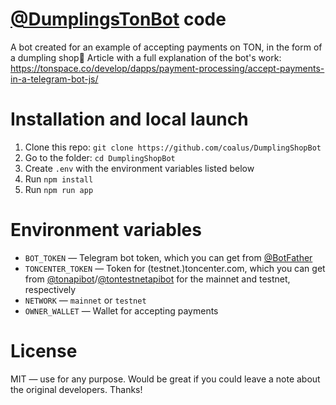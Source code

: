 # [@DumplingsTonBot](https://t.me/DumplingsTonBot) code

A bot created for an example of accepting payments on TON, in the form of a dumpling shop🥟
Article with a full explanation of the bot's work: https://tonspace.co/develop/dapps/payment-processing/accept-payments-in-a-telegram-bot-js/

# Installation and local launch
1. Clone this repo: `git clone https://github.com/coalus/DumplingShopBot`
2. Go to the folder: `cd DumplingShopBot`
3. Create `.env` with the environment variables listed below
4. Run `npm install`
5. Run `npm run app`

# Environment variables
- `BOT_TOKEN` — Telegram bot token, which you can get from [@BotFather](https://t.me/BotFather)
- `TONCENTER_TOKEN` — Token for (testnet.)toncenter.com, which you can get from [@tonapibot](https://t.me/tonapibot)/[@tontestnetapibot](https://t.me/tontestnetapibot) for the mainnet and testnet, respectively
- `NETWORK` — `mainnet` or `testnet`
- `OWNER_WALLET` — Wallet for accepting payments

# License

MIT — use for any purpose. Would be great if you could leave a note about the original developers. Thanks!

